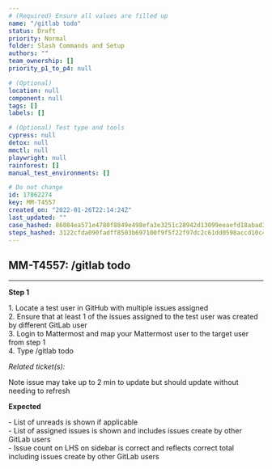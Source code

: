 ```yaml
---
# (Required) Ensure all values are filled up
name: "/gitlab todo"
status: Draft
priority: Normal
folder: Slash Commands and Setup
authors: ""
team_ownership: []
priority_p1_to_p4: null

# (Optional)
location: null
component: null
tags: []
labels: []

# (Optional) Test type and tools
cypress: null
detox: null
mmctl: null
playwright: null
rainforest: []
manual_test_environments: []

# Do not change
id: 17862274
key: MM-T4557
created_on: "2022-01-26T22:14:24Z"
last_updated: ""
case_hashed: 86084ea571e4780f8849e498efa3e3251c28942d13099eeaefd18abad34785136cd6f8ff224cfe3ef9e6569f3cf93e6d
steps_hashed: 3122cfda090fadff8503b697100f9f5f22f97dc2c61dd0598accd10c4bc168c21432916defc42c51eecd0abca4994fe7
---
```


<!-- (Auto-generated) Based on frontmatter's "key" and "name" -->

## MM-T4557: /gitlab todo

---

**Step 1**

1\. Locate a test user in GitHub with multiple issues assigned\
2\. Ensure that at least 1 of the issues assigned to the test user was created by different GitLab user\
3\. Login to Mattermost and map your Mattermost user to the target user from step 1\
4\. Type /gitlab todo

_Related ticket(s):_

Note issue may take up to 2 min to update but should update without needing to refresh

**Expected**

\- List of unreads is shown if applicable\
\- List of assigned issues is shown and includes issues create by other GitLab users\
\- Issue count on LHS on sidebar is correct and reflects correct total including issues create by other GitLab users
